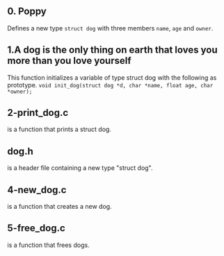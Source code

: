 ## 0. Poppy
Defines a new type `struct dog` with three members `name`, `age` and `owner`.

## 1.A dog is the only thing on earth that loves you more than you love yourself
This function initializes a variable of type struct dog with the following
as prototype.
`void init_dog(struct dog *d, char *name, float age, char *owner);`

## 2-print_dog.c
is a function that prints a struct dog.

## dog.h
is a header file containing a new type "struct dog".

## 4-new_dog.c
is a function that creates a new dog.

## 5-free_dog.c
 is a function that frees dogs.
